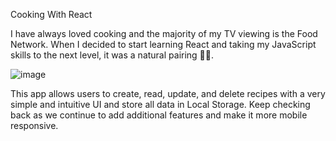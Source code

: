 Cooking With React

I have always loved cooking and the majority of my TV viewing is the Food Network. When I decided to start learning React and taking my JavaScript skills to the next level, it was a natural pairing 🍷🍫.

![image](https://user-images.githubusercontent.com/76405547/163054896-37419b7d-b440-4bcf-b8ef-5efd9ba59f70.png)

This app allows users to create, read, update, and delete recipes with a very simple and intuitive UI and store all data in Local Storage. Keep checking back as we continue to add additional features and make it more mobile responsive. 
